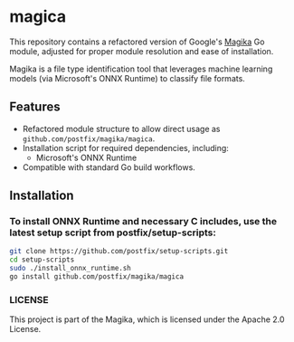 # magica
This repository contains a refactored version of Google's [Magika](https://github.com/google/magika) Go module, adjusted for proper module resolution and ease of installation. 

Magika is a file type identification tool that leverages machine learning models (via Microsoft's ONNX Runtime) to classify file formats.

## Features

- Refactored module structure to allow direct usage as `github.com/postfix/magika/magica`.
- Installation script for required dependencies, including:
  - Microsoft's ONNX Runtime
- Compatible with standard Go build workflows.

## Installation

### To install ONNX Runtime and necessary C includes, use the latest setup script from postfix/setup-scripts:

```bash
git clone https://github.com/postfix/setup-scripts.git
cd setup-scripts
sudo ./install_onnx_runtime.sh
go install github.com/postfix/magika/magica
```
### LICENSE

This project is part of the Magika, which is licensed under the Apache 2.0 License.
